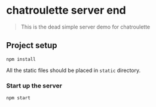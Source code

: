 # chatroulette server end

> This is the dead simple server demo for chatroulette

## Project setup
```
npm install
```

All the static files should be placed in `static` directory.

### Start up the server
```
npm start
```
